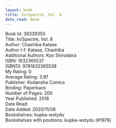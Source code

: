 ```yaml
---
layout: book
title: In/Spectre, Vol. 8
date_read: None
---
```


Book Id: 39339350<br />
Title: In/Spectre, Vol. 8<br />
Author: Chashiba Katase<br />
Author l-f: Katase, Chashiba<br />
Additional Authors: Kyo Shirodaira<br />
ISBN: 1632365537<br />
ISBN13: 9781632365538<br />
My Rating: 0<br />
Average Rating: 3.97<br />
Publisher: Kodansha Comics<br />
Binding: Paperback<br />
Number of Pages: 200<br />
Year Published: 2018<br />
Date Read: <br />
Date Added: 2020/11/08<br />
Bookshelves: kupka-wstydu<br />
Bookshelves with positions: kupka-wstydu (#1976)<br />

